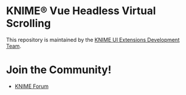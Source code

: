 # KNIME® Vue Headless Virtual Scrolling

This repository is maintained by the [KNIME UI Extensions Development Team](mailto:team-ui-extensions@knime.com).

# Join the Community!
* [KNIME Forum](https://forum.knime.com/)